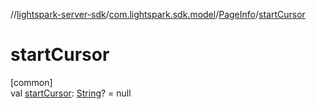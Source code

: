 //[lightspark-server-sdk](../../../index.md)/[com.lightspark.sdk.model](../index.md)/[PageInfo](index.md)/[startCursor](start-cursor.md)

# startCursor

[common]\
val [startCursor](start-cursor.md): [String](https://kotlinlang.org/api/latest/jvm/stdlib/kotlin/-string/index.html)? = null
